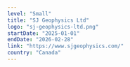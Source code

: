 ```yaml
---
level: "Small"
title: "SJ Geophysics Ltd"
logo: "sj-geophysics-ltd.png"
startDate: "2025-01-01"
endDate: "2026-02-28"
link: "https://www.sjgeophysics.com/"
country: "Canada"
---
```

